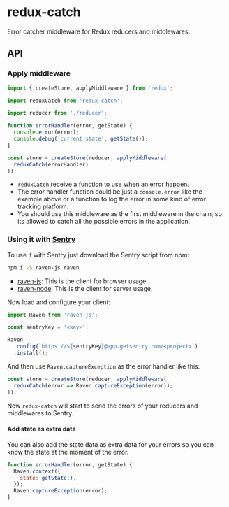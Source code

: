 # redux-catch
Error catcher middleware for Redux reducers and middlewares.

## API
### Apply middleware
```javascript
import { createStore, applyMiddleware } from 'redux';

import reduxCatch from 'redux-catch';

import reducer from './reducer';

function errorHandler(error, getState) {
  console.error(error);
  console.debug('current state', getState());
}

const store = createStore(reducer, applyMiddleware(
  reduxCatch(errorHandler)
));
```

- `reduxCatch` receive a function to use when an error happen.
- The error handler function could be just a `console.error` like the example above or a function to log the error in some kind of error tracking platform.
- You should use this middleware as the first middleware in the chain, so its allowed to catch all the possible errors in the application.

### Using it with [Sentry](https://www.getsentry.com/)
To use it with Sentry just download the Sentry script from npm:

```bash
npm i -S raven-js raven
```

- [raven-js](https://www.npmjs.com/package/raven-js): This is the client for browser usage.
- [raven-node](https://github.com/getsentry/raven-node): This is the client for server usage.

Now load and configure your client:

```javascript
import Raven from 'raven-js';

const sentryKey = '<key>';

Raven
  .config(`https://${sentryKey}@app.getsentry.com/<project>`)
  .install();
```

And then use `Raven.captureException` as the error handler like this:

```javascript
const store = createStore(reducer, applyMiddleware(
  reduxCatch(error => Raven.captureException(error));
));
```

Now `redux-catch` will start to send the errors of your reducers and middlewares to Sentry.

#### Add state as extra data
You can also add the state data as extra data for your errors so you can know the state at the moment of the error.

```javascript
function errorHandler(error, getState) {
  Raven.context({
    state: getState(),
  });
  Raven.captureException(error);
}
```
